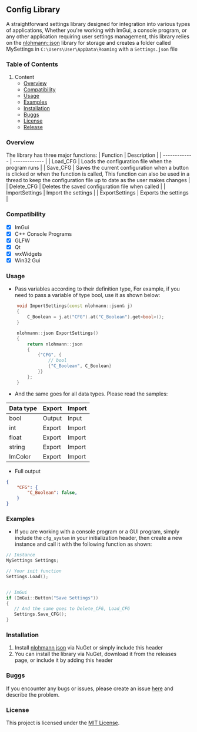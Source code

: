 ## Config Library
A straightforward settings library designed for integration into various types of applications, Whether you're working with ImGui, a console program, or any other application requiring user settings management, this library relies on the [nlohmann::json](https://github.com/nlohmann/json) library for storage and creates a folder called MySettings in `C:\Users\User\AppData\Roaming` with a `Settings.json` file

### Table of Contents
1. Content
     - [Overview](https://github.com/xidenlz/cfg_system/tree/main?tab=readme-ov-file#overview)
     - [Compatibility](https://github.com/xidenlz/cfg_system/tree/main?tab=readme-ov-file#compatibility)
     - [Usage](https://github.com/xidenlz/cfg_system/tree/main?tab=readme-ov-file#usage)
     - [Examples](https://github.com/xidenlz/cfg_system/tree/main?tab=readme-ov-file#examples)
     - [Installation](https://github.com/xidenlz/cfg_system/tree/main?tab=readme-ov-file#installation)
     - [Buggs](https://github.com/xidenlz/cfg_system/tree/main?tab=readme-ov-file#buggs)
     - [License](https://github.com/xidenlz/cfg_system/tree/main?tab=readme-ov-file#license)
     - [Release]()



### Overview
The library has three major functions:
| Function  | Description |
| ------------- | ------------- |
| Load_CFG | Loads the configuration file when the program runs  |
| Save_CFG  |  Saves the current configuration when a button is clicked or when the function is called, This function can also be used in a thread to keep the configuration file up to date as the user makes changes  |
| Delete_CFG  | Deletes the saved configuration file when called  |
| ImportSettings  | Import the settings  |
| ExportSettings  | Exports the settings   |


### Compatibility 
- [x] ImGui
- [x] C++ Console Programs
- [x] GLFW
- [x] Qt 
- [x] wxWidgets
- [x] Win32 Gui

### Usage 
- Pass variables according to their definition type, For example, if you need to pass a variable of type bool, use it as shown below:
```cpp
    void ImportSettings(const nlohmann::json& j)
    {
        C_Boolean = j.at("CFG").at("C_Boolean").get<bool>(); 
    }

    nlohmann::json ExportSettings()
    {
        return nlohmann::json
        {
            {"CFG", {
                // bool 
                {"C_Boolean", C_Boolean}
            }}
        };
    }
```


- And the same goes for all data types. Please read the samples:



| **Data type** | **Export** | **Import** |
| :---         | :---       | :---  |
| bool   | Output    | Input    |
| int   | Export    | Import    |
| float   | Export    | Import    |
| string   | Export    | Import    |
| ImColor   | Export    | Import    |

- Full output
```json
{
    "CFG": {
        "C_Boolean": false,
    }
}
```
### Examples 
- If you are working with a console program or a GUI program, simply include the `cfg_system` in your initialization header, then create a new instance and call it with the following function as shown:
```cpp
// Instance
MySettings Settings;

// Your init function
Settings.Load();


// ImGui
if (ImGui::Button("Save Settings"))
{
   // And the same goes to Delete_CFG, Load_CFG
   Settings.Save_CFG();
}
```

### Installation
1. Install [nlohmann json](https://github.com/nlohmann/json) via NuGet or simply include this header
2. You can install the library via NuGet, download it from the releases page, or include it by adding this header


### Buggs
If you encounter any bugs or issues, please create an issue [here](https://github.com/xidenlz/cfg_system/issues/new) and describe the problem.


### License 
This project is licensed under the [MIT License](https://github.com/xidenlz/cfg_system/blob/main/LICENSE).

